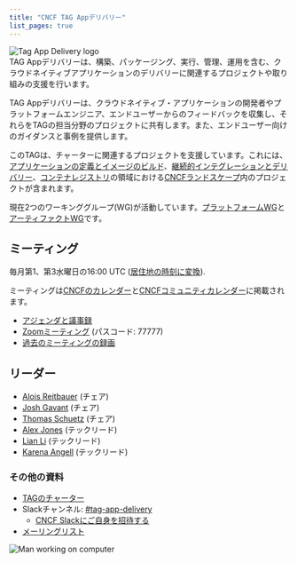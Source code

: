 ```yaml
---
title: "CNCF TAG Appデリバリー"
list_pages: true
---
```


<div class="row mt-5 mb-3">
    <div class="col-lg-6">
        <img src="/images/tag-app-delivery-horizontal-color.svg" alt="Tag App Delivery logo" style="max-width: 300px;">
    </div>
    <div class="col-lg-6">
        <div class="lead">
        TAG Appデリバリーは、構築、パッケージング、実行、管理、運用を含む、クラウドネイティブアプリケーションのデリバリーに関連するプロジェクトや取り組みの支援を行います。
        </div>
    </div>
</div>

TAG Appデリバリーは、クラウドネイティブ・アプリケーションの開発者やプラットフォームエンジニア、エンドユーザーからのフィードバックを収集し、それらをTAGの担当分野のプロジェクトに共有します。また、エンドユーザー向けのガイダンスと事例を提供します。

このTAGは、チャーターに関連するプロジェクトを支援しています。これには、[アプリケーションの定義とイメージのビルド](https://landscape.cncf.io/card-mode?category=application-definition-image-build&project=hosted)、[継続的インテグレーションとデリバリー](https://landscape.cncf.io/card-mode?category=continuous-integration-delivery&project=hosted)、[コンテナレジストリ](https://landscape.cncf.io/card-mode?category=container-registry&project=hosted)の領域における[CNCFランドスケープ](https://landscape.cncf.io/card-mode)内のプロジェクトが含まれます。

現在2つのワーキンググループ(WG)が活動しています。[プラットフォームWG](./wgs/platforms/)と[アーティファクトWG](./wgs/artifacts/)です。

## ミーティング

毎月第1、第3水曜日の16:00 UTC ([居住地の時刻に変換](https://dateful.com/convert/utc?t=16)).

ミーティングは[CNCFのカレンダー](https://www.cncf.io/calendar/)と[CNCFコミュニティカレンダー](https://community.cncf.io/tag-app-delivery/)に掲載されます。

* [アジェンダと議事録](https://docs.google.com/document/d/1OykvqvhSG4AxEdmDMXilrupsX2n1qCSJUWwTc3I7AOs/edit#)
* [Zoomミーティング](https://zoom.us/j/7276783015) (パスコード: 77777)
* [過去のミーティングの録画](https://www.youtube.com/playlist?list=PLj6h78yzYM2OHd1Ht3jiZuucWzvouAAci)

## リーダー

- [Alois Reitbauer](https://github.com/AloisReitbauer) (チェア)
- [Josh Gavant](https://github.com/joshgav) (チェア)
- [Thomas Schuetz](https://github.com/thschue) (チェア)
- [Alex Jones](https://github.com/alexsjones) (テックリード)
- [Lian Li](https://github.com/lianmakesthings) (テックリード)
- [Karena Angell](https://github.com/angellk) (テックリード)

### その他の資料

- [TAGのチャーター](https://github.com/cncf/toc/blob/main/tags/app-delivery.md)
- Slackチャンネル: [#tag-app-delivery](https://cloud-native.slack.com/messages/CL3SL0CP5)
    - [CNCF Slackにご自身を招待する](https://slack.cncf.io/)
- [メーリングリスト](https://lists.cncf.io/g/cncf-tag-app-delivery/topics)

<p class="mt-5"><img src="/images/man-using-laptop.jpg" alt="Man working on computer"></p>
